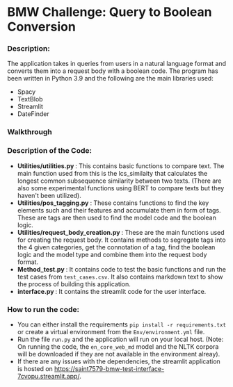 # BMW Challenge: Query to Boolean Conversion

### Description: 
The application takes in queries from users in a natural language format and converts them into a request body with a boolean code. The program has been written in Python 3.9 and the following are the main libraries used:
- Spacy
- TextBlob
- Streamlit
- DateFinder

### Walkthrough

### Description of the Code:

- <b> Utilities/utilities.py </b> : This contains basic functions to compare text. The main function used from this is the lcs_similaity that calculates the longest common subsequence similarity between two texts. (There are also some experimental functions using BERT to compare texts but they haven't been utilized).
- <b> Utilities/pos_tagging.py </b> : These contains functions to find the key elements such and their features and accumulate them in form of tags. These are tags are then used to find the model code and the boolean logic. 
- <b> Utilities/request_body_creation.py </b> : These are the main functions used for creating the request body. It contains methods to segregate tags into the 4 given categories, get the connotation of a tag, find the boolean logic and the model type and combine them into the request body format.
- <b> Method_test.py </b>: It contains code to test the basic functions and run the test cases from `test_cases.csv`. It also contains markdown text to show the process of building this application.
- <b> interface.py </b>: It contains the streamlit code for the user interface. 

### How to run the code:
- You can either install the requirements `pip install -r requirements.txt` or create a virtual environment from the `Env/environment.yml` file.
- Run the file `run.py` and the application will run on your local host. (Note: On running the code, the `en_core_web_md` model and the NLTK corpora will be downloaded if they are not available in the environment alreay).
- If there are any issues with the dependencies, the streamlit application is hosted on https://saint7579-bmw-test-interface-7cvopu.streamlit.app/.


### 
